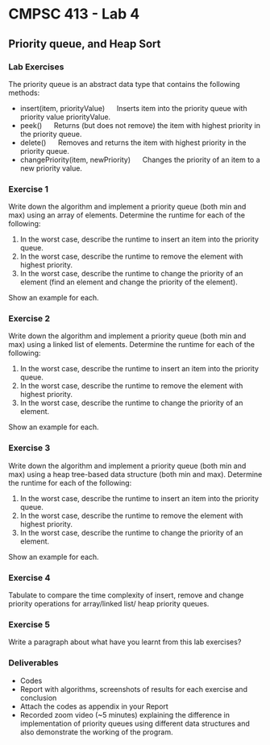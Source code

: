 # CMPSC 413 - Lab 4
## Priority queue, and Heap Sort

### Lab Exercises
The priority queue is an abstract data type that contains the following methods:
- insert(item, priorityValue)
&nbsp;&nbsp;&nbsp;&nbsp; Inserts item into the priority queue with priority value priorityValue.
- peek()
&nbsp;&nbsp;&nbsp;&nbsp; Returns (but does not remove) the item with highest priority in the priority queue.
- delete()
&nbsp;&nbsp;&nbsp;&nbsp; Removes and returns the item with highest priority in the priority queue.
- changePriority(item, newPriority)
&nbsp;&nbsp;&nbsp;&nbsp; Changes the priority of an item to a new priority value.

### Exercise 1
Write down the algorithm and implement a priority queue (both min and max) using an array of elements. Determine the runtime for each of the following:

1. In the worst case, describe the runtime to insert an item into the priority queue.
2. In the worst case, describe the runtime to remove the element with highest priority.
3. In the worst case, describe the runtime to change the priority of an element (find an element and change the priority of the element).

Show an example for each.

### Exercise 2 
Write down the algorithm and implement a priority queue (both min and max) using a linked list of elements. Determine the runtime for each of the following:

1. In the worst case, describe the runtime to insert an item into the priority queue.
2. In the worst case, describe the runtime to remove the element with highest priority.
3. In the worst case, describe the runtime to change the priority of an element.

Show an example for each.

### Exercise 3 
Write down the algorithm and implement a priority queue (both min and max) using a heap tree-based data structure (both min and max). Determine the runtime for each of the following:

1. In the worst case, describe the runtime to insert an item into the priority queue.
2. In the worst case, describe the runtime to remove the element with highest priority.
3. In the worst case, describe the runtime to change the priority of an element.

Show an example for each.

### Exercise 4 
Tabulate to compare the time complexity of insert, remove and change priority operations for array/linked list/ heap priority queues.

### Exercise 5 
Write a paragraph about what have you learnt from this lab exercises?

### Deliverables

- Codes
- Report with algorithms, screenshots of results for each exercise and conclusion
- Attach the codes as appendix in your Report
- Recorded zoom video (~5 minutes) explaining the difference in implementation of priority queues using different data structures and also demonstrate the working of the program.

